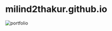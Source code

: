 ﻿# milind2thakur.github.io


![portfolio](https://github.com/milind2thakur/milind2thakur.github.io/assets/23084109/d775e109-e37d-4e22-a7b9-240cfb13f988)
